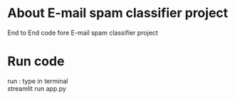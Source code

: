 # About E-mail spam classifier project
End to End code fore E-mail spam classifier project
<br>


# Run code
run : type in terminal
<br>
streamlit run app.py
